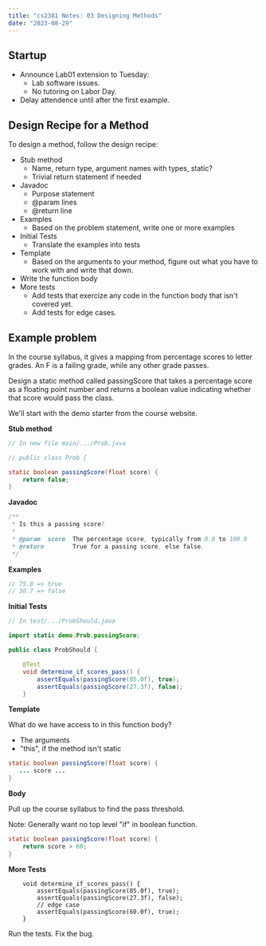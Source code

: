 ```yaml
---
title: "cs2381 Notes: 03 Designing Methods"
date: "2023-08-29"
---
```


## Startup

 - Announce Lab01 extension to Tuesday:
   - Lab software issues.
   - No tutoring on Labor Day.
 - Delay attendence until after the first example.

## Design Recipe for a Method

To design a method, follow the design recipe:

 - Stub method
   - Name, return type, argument names with types, static?
   - Trivial return statement if needed
 - Javadoc
   - Purpose statement
   - @param lines
   - @return line
 - Examples
   - Based on the problem statement, write one or more examples
 - Initial Tests
   - Translate the examples into tests
 - Template
   - Based on the arguments to your method, figure out what you
     have to work with and write that down.
 - Write the function body
 - More tests
   - Add tests that exercize any code in the function body
     that isn't covered yet.
   - Add tests for edge cases.

## Example problem

In the course syllabus, it gives a mapping from percentage scores to
letter grades. An F is a failing grade, while any other grade passes.

Design a static method called passingScore that takes a percentage
score as a floating point number and returns a boolean value
indicating whether that score would pass the class.

We'll start with the demo starter from the course website.

**Stub method**

```java
// In new file main/.../Prob.java

// public class Prob {

static boolean passingScore(float score) {
    return false;
}
```

**Javadoc**

```java
/**
 * Is this a passing score?
 *
 * @param  score  The percentage score, typically from 0.0 to 100.0
 * @return        True for a passing score, else false.
 */
```

**Examples**

```java
// 75.0 => true
// 30.7 => false
```

**Initial Tests**

```java
// In test/.../ProbShould.java

import static demo.Prob.passingScore;

public class ProbShould {

    @Test
    void determine_if_scores_pass() {
        assertEquals(passingScore(85.0f), true);
        assertEquals(passingScore(27.3f), false);
    }
```

**Template**

What do we have access to in this function body?

 - The arguments
 - "this", if the method isn't static

```java
static boolean passingScore(float score) {
   ... score ...
}
```

**Body**

Pull up the course syllabus to find the pass threshold.

Note: Generally want no top level "if" in boolean function.

```java
static boolean passingScore(float score) {
    return score > 60;
}
```

**More Tests**

```
    void determine_if_scores_pass() {
        assertEquals(passingScore(85.0f), true);
        assertEquals(passingScore(27.3f), false);
        // edge case
        assertEquals(passingScore(60.0f), true);
    }
```

Run the tests. Fix the bug.

